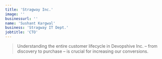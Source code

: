 ```yaml
---
title: 'Stragway Inc.'
image: ''
businessurl: ''
name: 'Sushant Kargwal'
business: 'Stragway IT Dept.'
jobtitle: 'CTO'
---
```


> Understanding the entire customer lifecycle in Devopshive Inc. – from discovery to purchase – is crucial for increasing our conversions.